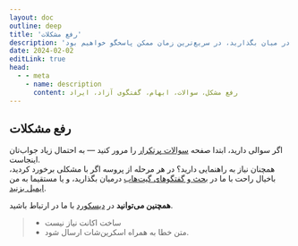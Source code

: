 ```yaml
---
layout: doc
outline: deep
title: 'رفع مشکلات'
description: 'مشکلات خود را با ما در میان بگذارید، در سریع‌ترین زمان ممکن پاسخگو خواهیم بود'
date: 2024-02-02
editLink: true
head:
  - - meta
    - name: description
      content: رفع مشکل، سوالات، ابهام، گفتگوی آزاد، ایراد
---
```


## رفع مشکلات

اگر سوالی دارید، ابتدا صفحه [سوالات پرتکرار](./faq) را مرور کنید — به احتمال زیاد جواب‌تان اینجاست.  
همچنان نیاز به راهنمایی دارید؟ در هر مرحله از پروسه اگر با مشکلی برخورد کردید، باخیال راحت با ما در [بحث و گفتگوهای گیت‌هاب][1] درمیان بگذارید، و یا مستقیما به من [ایمیل بزنید][2].


**همچنين می‌توانید** در [دیسکورد][3] با ما در ارتباط باشید.  
> - ساخت اکانت نیاز نیست
> - متن خطا به همراه اسکرین‌شات ارسال شود.


[1]: https://github.com/NiREvil/windows-activation/discussions
[2]: mailto:dianashariati.cl@gmail.com
[3]: https://discord.gg/yJ8phEmbw9
